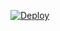 [![Deploy](https://www.herokucdn.com/deploy/button.svg)](https://heroku.com/deploy?template=https://github.com/bts420com/web-three-point-zero)
